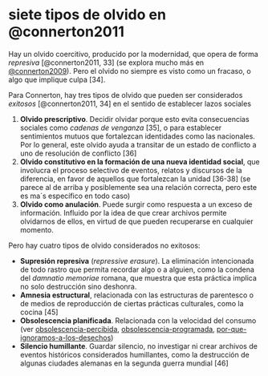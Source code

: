 # siete tipos de olvido en @connerton2011

Hay un olvido coercitivo, producido por la modernidad, que opera de forma *represiva* [@connerton2011, 33] (se explora mucho más en [@connerton2009](@connerton2009.md)). Pero el olvido no siempre es visto como un fracaso, o algo que implique culpa [34].

Para Connerton, hay tres tipos de olvido que pueden ser considerados *exitosos* [@connerton2011, 34] en el sentido de establecer lazos sociales

1. **Olvido prescriptivo**. Decidir olvidar porque esto evita consecuencias sociales como *cadenas de venganza* [35], o para establecer sentimientos mutuos que fortalezcan identidades como las nacionales. Por lo general, este olvido ayuda a transitar de un estado de conflicto a uno de resolución de conflicto [36]
1. **Olvido constitutivo en la formación de una nueva identidad social**, que involucra el proceso selectivo de eventos, relatos y discursos de la diferencia, en favor de aquellos que fortalezcan la unidad [36-38] (se parece al de arriba y posiblemente sea una relación correcta, pero este es ma´s específico en todo caso)
1. **Olvido como anulación**. Puede surgir como respuesta a un exceso de información. Influido por la idea de que crear archivos permite olvidarnos de ellos, en virtud de que pueden recuperarse en cualquier momento.

Pero hay cuatro tipos de olvido considerados no exitosos:

* **Supresión represiva** (*repressive erasure*). La eliminación intencionada de todo rastro que permita recordar algo o a alguien, como la condena del *damnatio memoriae* romana, que muestra que esta práctica implica no solo destrucción sino deshonra.
* **Amnesia estructural**, relacionada con las estructuras de parentesco o de medios de reproducción de ciertas prácticas culturales, como la cocina [45]
* **Obsolescencia planificada**. Relacionada con la velocidad del consumo (ver [obsolescencia-percibida](obsolescencia-percibida.md), [obsolescencia-programada](obsolescencia-programada.md), [por-que-ignoramos-a-los-desechos](por-que-ignoramos-a-los-desechos.md))
* **Silencio humillante**. Guardar silencio, no investigar ni crear archivos de eventos históricos considerados humillantes, como la destrucción de algunas ciudades alemanas en la segunda guerra mundial [46]
